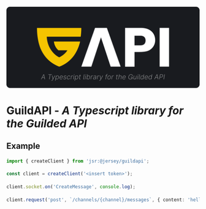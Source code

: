 ![GAPI](https://raw.githubusercontent.com/williamhorning/guildapi/main/assets/logo.svg)

# GuildAPI - _A Typescript library for the Guilded API_

## Example

```ts
import { createClient } from 'jsr:@jersey/guildapi';

const client = createClient('<insert token>');

client.socket.on('CreateMessage', console.log);

client.request('post', `/channels/{channel}/messages`, { content: 'hello' });
```
